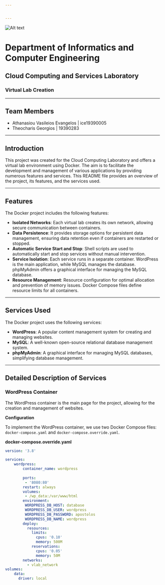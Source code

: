 ```yaml
---


---
```

![Alt text](https://upload.wikimedia.org/wikipedia/commons/thumb/a/a5/Flag_of_the_United_Kingdom_%281-2%29.svg/255px-Flag_of_the_United_Kingdom_%281-2%29.svg.png)


# Department of Informatics and Computer Engineering

## Cloud Computing and Services Laboratory

### Virtual Lab Creation

---

## Team Members
- Athanasiou Vasileios Evangelos | ice19390005
- Theocharis Georgios | 19390283

---

## Introduction

This project was created for the Cloud Computing Laboratory and offers a virtual lab environment using Docker. The aim is to facilitate the development and management of various applications by providing numerous features and services. This README file provides an overview of the project, its features, and the services used.

---

## Features

The Docker project includes the following features:

- **Isolated Networks**: Each virtual lab creates its own network, allowing secure communication between containers.
- **Data Persistence**: It provides storage options for persistent data management, ensuring data retention even if containers are restarted or stopped.
- **Automatic Service Start and Stop**: Shell scripts are used to automatically start and stop services without manual intervention.
- **Service Isolation**: Each service runs in a separate container. WordPress is the main application, while MySQL manages the database. phpMyAdmin offers a graphical interface for managing the MySQL database.
- **Resource Management**: Resource configuration for optimal allocation and prevention of memory issues. Docker Compose files define resource limits for all containers.

---

## Services Used

The Docker project uses the following services:

- **WordPress**: A popular content management system for creating and managing websites.
- **MySQL**: A well-known open-source relational database management system.
- **phpMyAdmin**: A graphical interface for managing MySQL databases, simplifying database management.

---

## Detailed Description of Services

### WordPress Container

The WordPress container is the main page for the project, allowing for the creation and management of websites.

**Configuration**

To implement the WordPress container, we use two Docker Compose files: `docker-compose.yaml` and `docker-compose.override.yaml`.

**docker-compose.override.yaml**

```yaml
version: '3.8'

services: 
    wordpress:
        container_name: wordpress
        
        ports:
         - '8080:80'
        restart: always
        volumes:
         - /wp_data:/var/www/html
        environment:
         WORDPRESS_DB_HOST: database
         WORDPRESS_DB_USER: wordpress
         WORDPRESS_DB_PASSWORD: apostolos
         WORDPRESS_DB_NAME: wordpress
        deploy:
          resources:
            limits:
              cpus: '0.10'
              memory: 500M
            reservations:
              cpus: '0.05'
              memory: 50M 
        networks:
          - vlab_network
volumes:
    data:
      driver: local
```






<!--stackedit_data:
eyJoaXN0b3J5IjpbLTEzNjA4MjA2OTZdfQ==
-->